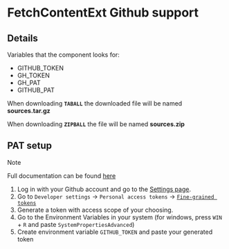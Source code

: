 # FetchContentExt Github support

## Details

Variables that the component looks for:

- GITHUB_TOKEN
- GH_TOKEN
- GH_PAT
- GITHUB_PAT

When downloading **`TABALL`** the downloaded file will be named **sources.tar.gz**

When downloading **`ZIPBALL`** the file will be named **sources.zip**

## PAT setup

>[!NOTE]
> Full documentation can be found [here](https://docs.github.com/en/authentication/keeping-your-account-and-data-secure/managing-your-personal-access-tokens)

1. Log in with your Github account and go to the [Settings page](https://github.com/settings/profile).
2. Go to `Developer settings` -> `Personal access tokens` -> [`Fine-grained tokens`](https://github.com/settings/tokens)
3. Generate a token with access scope of your choosing.
4. Go to the Environment Variables in your system (for windows, press `WIN` + `R` and paste `SystemPropertiesAdvanced`)
5. Create environment variable `GITHUB_TOKEN` and paste your generated token